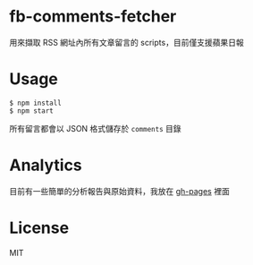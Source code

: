 # fb-comments-fetcher

用來擷取 RSS 網址內所有文章留言的 scripts，目前僅支援蘋果日報

# Usage

```shell
$ npm install
$ npm start
```

所有留言都會以 JSON 格式儲存於 `comments` 目錄

# Analytics

目前有一些簡單的分析報告與原始資料，我放在 [gh-pages](https://github.com/yurenju/fb-comments-fetcher/tree/gh-pages) 裡面

# License

MIT
